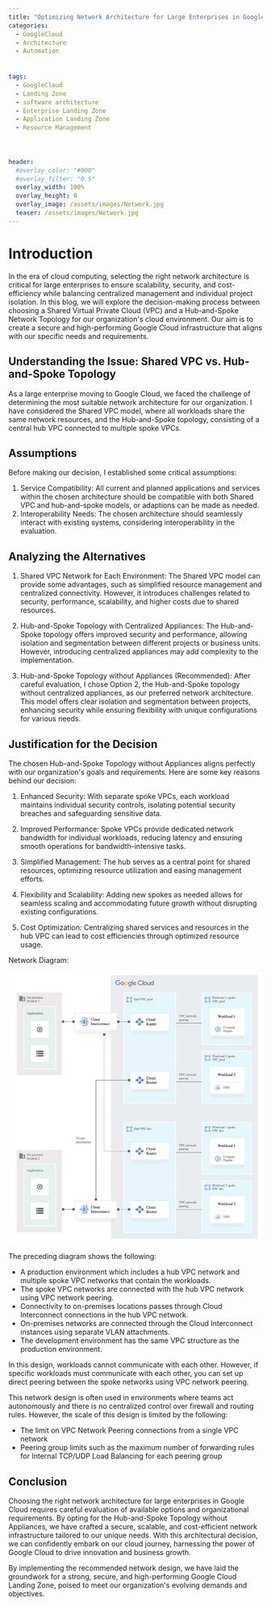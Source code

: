 ```yaml
---
title: "Optimizing Network Architecture for Large Enterprises in Google Cloud"
categories:
  - GoogleCloud
  - Architecture
  - Automation
  

tags:
  - GoogleCloud
  - Landing Zone
  - software architecture
  - Enterprise Landing Zone
  - Application Landing Zone 
  - Resource Management
    
  

header:
  #overlay_color: "#000"
  #overlay_filter: "0.5"
  overlay_width: 100%
  overlay_height: 0
  overlay_image: /assets/images/Network.jpg
  teaser: /assets/images/Network.jpg
---
```



# Introduction

In the era of cloud computing, selecting the right network architecture is critical for large enterprises to ensure scalability, security, and cost-efficiency while balancing centralized management and individual project isolation. In this blog, we will explore the decision-making process between choosing a Shared Virtual Private Cloud (VPC) and a Hub-and-Spoke Network Topology for our organization's cloud environment. Our aim is to create a secure and high-performing Google Cloud infrastructure that aligns with our specific needs and requirements.

## Understanding the Issue: Shared VPC vs. Hub-and-Spoke Topology

As a large enterprise moving to Google Cloud, we faced the challenge of determining the most suitable network architecture for our organization. I have considered the Shared VPC model, where all workloads share the same network resources, and the Hub-and-Spoke topology, consisting of a central hub VPC connected to multiple spoke VPCs.

## Assumptions

Before making our decision, I established some critical assumptions:
1. Service Compatibility: All current and planned applications and services within the chosen architecture should be compatible with both Shared VPC and hub-and-spoke models, or adaptions can be made as needed.
2. Interoperability Needs: The chosen architecture should seamlessly interact with existing systems, considering interoperability in the evaluation.

## Analyzing the Alternatives

1. Shared VPC Network for Each Environment:
The Shared VPC model can provide some advantages, such as simplified resource management and centralized connectivity. However, it introduces challenges related to security, performance, scalability, and higher costs due to shared resources.

2. Hub-and-Spoke Topology with Centralized Appliances:
The Hub-and-Spoke topology offers improved security and performance, allowing isolation and segmentation between different projects or business units. However, introducing centralized appliances may add complexity to the implementation.

3. Hub-and-Spoke Topology without Appliances (Recommended):
After careful evaluation, I chose Option 2, the Hub-and-Spoke topology without centralized appliances, as our preferred network architecture. This model offers clear isolation and segmentation between projects, enhancing security while ensuring flexibility with unique configurations for various needs.

## Justification for the Decision

The chosen Hub-and-Spoke Topology without Appliances aligns perfectly with our organization's goals and requirements. Here are some key reasons behind our decision:

1. Enhanced Security: With separate spoke VPCs, each workload maintains individual security controls, isolating potential security breaches and safeguarding sensitive data.

2. Improved Performance: Spoke VPCs provide dedicated network bandwidth for individual workloads, reducing latency and ensuring smooth operations for bandwidth-intensive tasks.

3. Simplified Management: The hub serves as a central point for shared resources, optimizing resource utilization and easing management efforts.

4. Flexibility and Scalability: Adding new spokes as needed allows for seamless scaling and accommodating future growth without disrupting existing configurations.

5. Cost Optimization: Centralizing shared services and resources in the hub VPC can lead to cost efficiencies through optimized resource usage.

Network Diagram:

![Network ](/assets/images//decide-network-design-option3.png)

The preceding diagram shows the following:

- A production environment which includes a hub VPC network and multiple spoke VPC networks that contain the workloads.
- The spoke VPC networks are connected with the hub VPC network using VPC network peering.
- Connectivity to on-premises locations passes through Cloud Interconnect connections in the hub VPC network.
- On-premises networks are connected through the Cloud Interconnect instances using separate VLAN attachments.
- The development environment has the same VPC structure as the production environment.

In this design, workloads cannot communicate with each other. However, if specific workloads must communicate with each other, you can set up direct peering between the spoke networks using VPC network peering.

This network design is often used in environments where teams act autonomously and there is no centralized control over firewall and routing rules. However, the scale of this design is limited by the following:

- The limit on VPC Network Peering connections from a single VPC network
- Peering group limits such as the maximum number of forwarding rules for Internal TCP/UDP Load Balancing for each peering group

## Conclusion

Choosing the right network architecture for large enterprises in Google Cloud requires careful evaluation of available options and organizational requirements. By opting for the Hub-and-Spoke Topology without Appliances, we have crafted a secure, scalable, and cost-efficient network infrastructure tailored to our unique needs. With this architectural decision, we can confidently embark on our cloud journey, harnessing the power of Google Cloud to drive innovation and business growth.

By implementing the recommended network design, we have laid the groundwork for a strong, secure, and high-performing Google Cloud Landing Zone, poised to meet our organization's evolving demands and objectives.
